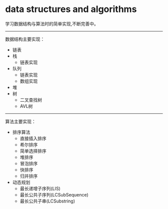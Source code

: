 # data structures and algorithms
学习数据结构与算法时的简单实现,不断完善中。
***
数据结构主要实现：
- 链表
- 栈
  - 链表实现
- 队列
  - 链表实现
  - 数组实现
- 堆
- 树
  - 二叉查找树
  - AVL树

***
算法主要实现：
- 排序算法
  - 直接插入排序
  - 希尔排序
  - 简单选择排序
  - 堆排序
  - 冒泡排序
  - 快排序
  - 归并排序
- 动态规划
  - 最长递增子序列(LIS)
  - 最长公共子序列(LCSubSequence)
  - 最长公共子串(LCSubstring)
